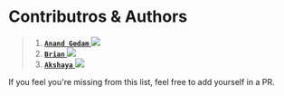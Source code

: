 # Contributros & Authors

> 1. [**`Anand Gedam`** <img src="https://img.icons8.com/ios-glyphs/20/11/github.png"/>](https://github.com/strange21 "strange21")
> 2. [**`Brian`** <img src="https://img.icons8.com/ios-glyphs/20/11/github.png"/>](https://github.com/briandco)
> 3. [**`Akshaya`** <img src="https://img.icons8.com/ios-glyphs/20/11/github.png"/>](https://github.com/briandco)

If you feel you're missing from this list, feel free to add yourself in a PR.

